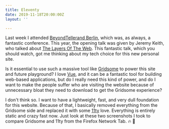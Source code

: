 ```yaml
---
title: Eleventy
date: 2019-11-18T20:00:00Z
layout: ''

---
```

Last week I attended [BeyondTellerand Berlin](https://beyondtellerrand.com/events/berlin-2019/speakers), which was, as always, a fantastic conference. This year, the opening talk was given by Jeremy Keith, who talked about [The Layers Of The Web](https://vimeo.com/373128517). This fantastic talk, which you should watch, got me thinking about my tech choice for this new personal site.

Is it essential to use such a massive tool like [Gridsome](https://gridsome.org) to power this site and future playground? I love [Vue](https://vuejs.org/), and it can be a fantastic tool for building web-based applications, but do I really need this kind of power, and do I want to make the people suffer who are visiting the website because of unnecessary bloat they need to download to get the Gridsome experience?

I don't think so. I want to have a lightweight, fast, and very dull foundation for this website. Because of that, I basically removed everything from the Gridsome side and replaced it with some [11ty](https://www.11ty.io) love. Everything is entirely static and crazy fast now. Just look at these two screenshots I took to compare Gridsome and 11ty from the Firefox Network Tab. 🔥 🚀